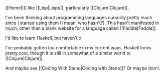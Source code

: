 [[Home|I]] like [[Lisp|Lisps]], particularly [[Clojure|Clojure]].

I've been thinking about programming languages cursorily pretty much since I started using them (I mean, who hasn't?). This hasn't manifested in much, other than a blank website for a language called [[Faddle|Faddle]].

I'd like to learn Haskell, but haven't :(

I've probably gotten too comfortable in my current ways. Haskell looks pretty cool, though it is still in somewhat of a similar world to [[Clojure|Clojure]].

And maybe see [[Coding With Steno|Coding with Steno]]? Or maybe don't.
